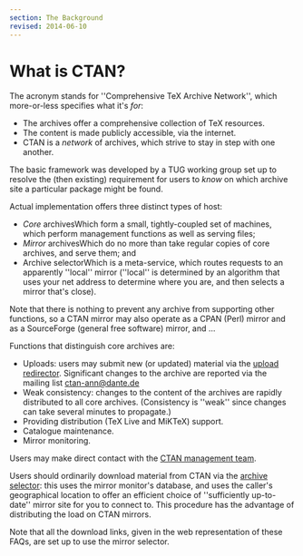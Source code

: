 ```yaml
---
section: The Background
revised: 2014-06-10
---
```

# What is CTAN?

The acronym stands for ''Comprehensive TeX Archive Network'', which
more-or-less specifies what it's _for_:
  

-  The archives offer a comprehensive collection of TeX resources.
-  The content is made publicly accessible, via the internet.
-  CTAN is a _network_ of archives, which strive to
    stay in step with one another.

The basic framework was developed by a TUG working group set up
to resolve the (then existing) requirement for users to _know_ on
which archive site a particular package might be found.

Actual implementation offers three distinct types of host:

- _Core_ archivesWhich form a small, tightly-coupled set of
  machines, which perform management functions as well as serving
  files;
- _Mirror_ archivesWhich do no more than take regular copies
  of core archives, and serve them; and
- Archive selectorWhich is a meta-service, which routes requests
  to an apparently ''local'' mirror (''local'' is determined by an
  algorithm that uses your net address to determine where you are, and
  then selects a mirror that's close).

Note that there is nothing to prevent any archive from supporting
other functions, so a CTAN mirror may also operate as a
CPAN (Perl) mirror and as a SourceForge (general free software)
mirror, and &hellip;

Functions that distinguish core archives are:
  

-  Uploads: users may submit new (or updated) material via the
    [upload redirector](FAQ-uploads.md). Significant changes to the
    archive are reported via the mailing list <a href="mailto:ctan-ann@dante.de">ctan-ann@dante.de</a>
-  Weak consistency: changes to the content of the archives are
    rapidly distributed to all core archives.  (Consistency is ''weak''
    since changes can take several minutes to propagate.)
-  Providing distribution (TeX&nbsp;Live and MiKTeX) support.
-  Catalogue maintenance.
-  Mirror monitoring.

Users may make direct contact with the
  [CTAN management team](mailto:ctan@dante.de).

Users should ordinarily download material from CTAN via the
[archive selector](http://mirror.ctan.org/): this uses the
mirror monitor's database, and uses the caller's geographical location to
offer an efficient choice of ''sufficiently up-to-date'' mirror site for
you to connect to.  This procedure has the advantage of distributing
the load on CTAN mirrors.

Note that all the download links, given in the web representation of
these FAQs, are set up to use the mirror selector.

